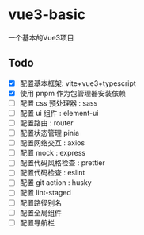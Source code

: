 # vue3-basic

一个基本的Vue3项目

## Todo

- [X] 配置基本框架: vite+vue3+typescript
- [X] 使用 pnpm 作为包管理器安装依赖
- [ ] 配置 css 预处理器 : sass
- [ ] 配置 ui 组件 : element-ui
- [ ] 配置路由 : router
- [ ] 配置状态管理 pinia
- [ ] 配置网络交互 : axios
- [ ] 配置 mock : express
- [ ] 配置代码风格检查 : prettier
- [ ] 配置代码检查 : eslint
- [ ] 配置 git action : husky
- [ ] 配置 lint-staged
- [ ] 配置路径别名
- [ ] 配置全局组件
- [ ] 配置导航栏
